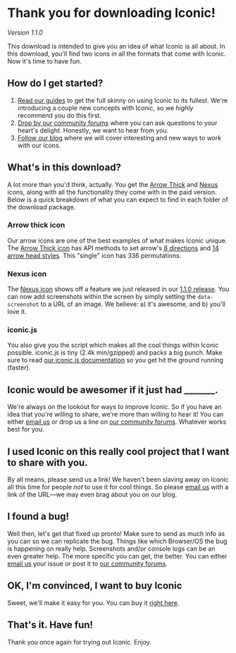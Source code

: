 # Thank you for downloading Iconic!

_Version 1.1.0_

This download is intended to give you an idea of what Iconic is all about. In this download, you'll find two icons in all the formats that come with Iconic. Now it's time to have fun.

## How do I get started?

1. [Read our guides](http://useiconic.com/guides/) to get the full skinny on using Iconic to its fullest. We're introducing a couple new concepts with Iconic, so we _highly_ recommend you do this first.
2. [Drop by our community forums](http://useiconic.com/community/) where you can ask questions to your heart's delight. Honestly, we want to hear from you.
3. [Follow our blog](http://blog.useiconic.com/) where we will cover interesting and new ways to work with our icons.


## What's in this download?

A lot more than you'd think, actually. You get the [Arrow Thick](http://useiconic.com/icons/arrow-thick/) and [Nexus](http://useiconic.com/icons/nexus/) icons, along with all the functionality they come with in the paid version. Below is a quick breakdown of what you can expect to find in each folder of the download package.

### Arrow thick icon

Our arrow icons are one of the best examples of what makes Iconic unique. The [Arrow Thick icon](http://useiconic.com/icons/arrow-thick/) has API methods to set arrow's [8 directions](http://useiconic.com/icons/arrow-thick/#setDirection) and [14 arrow head styles](http://useiconic.com/icons/arrow-thick/#setHead). This "single" icon has 336 permutations. 

### Nexus icon

The [Nexus icon](http://useiconic.com/icons/nexus/) shows off a feature we just released in our [1.1.0 release](http//blog.useiconic.com/iconic-version-1-1-0-is-out/). You can now add screenshots within the screen by simply setting the `data-screenshot` to a URL of an image. We believe: a) it's awesome, and b) you'll love it.


### iconic.js

You also give you the script which makes all the cool things within Iconic possible. iconic.js is tiny (2.4k min/gzipped) and packs a big punch. Make sure to read [our iconic.js documentation](https://useiconic.com/tools/iconic-js) so you get hit the ground running (faster).


## Iconic would be awesomer if it just had _______.
We're always on the lookout for ways to improve Iconic. So if you have an idea that you're willing to share, we're more than willing to hear it! You can either [email us](mailto:yourfriends@useiconic.com) or drop us a line on [our community forums](http://useiconic.com/community/). Whatever works best for you.


## I used Iconic on this really cool project that I want to share with you.
By all means, please send us a link! We haven't been slaving away on Iconic all this time for people _not_ to use it for cool things. So please [email us](mailto:yourfriends@useiconic.com) with a link of the URL&mdash;we may even brag about you on our blog.


## I found a bug!

Well then, let's get that fixed up pronto! Make sure to send as much info as you can so we can replicate the bug. Things like which Browser/OS the bug is happening on really help. Screenshots and/or console logs can be an even greater help. The more specific you can get, the better. You can either [email us](mailto:yourfriends@useiconic.com) your issue or post it to [our community forums](http://useiconic.com/community/).


## OK, I'm convinced, I want to buy Iconic

Sweet, we'll make it easy for you. You can buy it [right here](https://useiconic.com/purchase/).

## That's it. Have fun!

Thank you once again for trying out Iconic. Enjoy.
